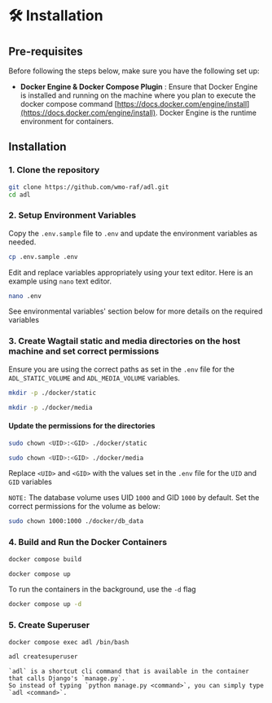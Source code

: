 # 🛠️ Installation

## Pre-requisites

Before following the steps below, make sure you have the following set up:

- **Docker Engine & Docker Compose Plugin** : Ensure that Docker Engine is installed and running on the machine where
  you plan to execute the docker compose
  command [https://docs.docker.com/engine/install](https://docs.docker.com/engine/install). Docker Engine is the runtime
  environment for containers.

## Installation

### 1. Clone the repository

```sh
git clone https://github.com/wmo-raf/adl.git
cd adl
```

### 2. Setup Environment Variables

Copy the `.env.sample` file to `.env` and update the environment variables as needed.

```sh
cp .env.sample .env
```

Edit and replace variables appropriately using your text editor. Here is an example using `nano` text editor.

```sh
nano .env
```

See environmental variables' section below for more details on the required variables

### 3. Create Wagtail static and media directories on the host machine and set correct permissions

Ensure you are using the correct paths as set in the `.env` file for the `ADL_STATIC_VOLUME`
and `ADL_MEDIA_VOLUME` variables.

```sh
mkdir -p ./docker/static
```

```sh
mkdir -p ./docker/media
```

#### Update the permissions for the directories

```sh
sudo chown <UID>:<GID> ./docker/static
```

```sh
sudo chown <UID>:<GID> ./docker/media
```

Replace `<UID>` and `<GID>` with the values set in the `.env` file for the `UID` and `GID` variables

`NOTE:` The database volume uses UID `1000` and GID `1000` by default. Set the correct permissions for the volume as
below:

```sh
sudo chown 1000:1000 ./docker/db_data
```

### 4. Build and Run the Docker Containers

```sh
docker compose build
```

```sh
docker compose up
```

To run the containers in the background, use the `-d` flag

```sh
docker compose up -d
```

### 5. Create Superuser

```sh
docker compose exec adl /bin/bash

adl createsuperuser
```

```{note}
`adl` is a shortcut cli command that is available in the container that calls Django's `manage.py`. 
So instead of typing `python manage.py <command>`, you can simply type `adl <command>`.
```